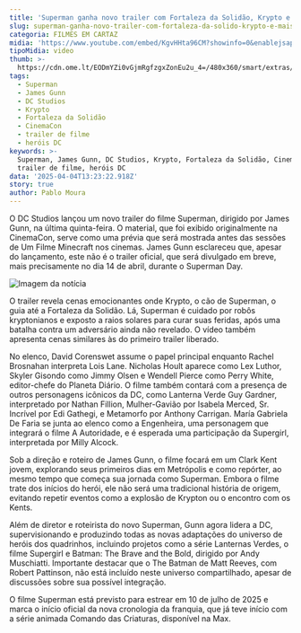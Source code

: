 ```yaml
---
title: 'Superman ganha novo trailer com Fortaleza da Solidão, Krypto e mais'
slug: superman-ganha-novo-trailer-com-fortaleza-da-solido-krypto-e-mais
categoria: FILMES EM CARTAZ
midia: 'https://www.youtube.com/embed/KgvHHta96CM?showinfo=0&enablejsapi=1'
tipoMidia: video
thumb: >-
  https://cdn.ome.lt/EODmYZi0vGjmRgfzgxZonEu2u_4=/480x360/smart/extras/conteudos/superman-trailer-cinemacon.jpg
tags:
  - Superman
  - James Gunn
  - DC Studios
  - Krypto
  - Fortaleza da Solidão
  - CinemaCon
  - trailer de filme
  - heróis DC
keywords: >-
  Superman, James Gunn, DC Studios, Krypto, Fortaleza da Solidão, CinemaCon,
  trailer de filme, heróis DC
data: '2025-04-04T13:23:22.918Z'
story: true
author: Pablo Moura
---
```


O DC Studios lançou um novo trailer do filme Superman, dirigido por James Gunn, na última quinta-feira. O material, que foi exibido originalmente na CinemaCon, serve como uma prévia que será mostrada antes das sessões de Um Filme Minecraft nos cinemas. James Gunn esclareceu que, apesar do lançamento, este não é o trailer oficial, que será divulgado em breve, mais precisamente no dia 14 de abril, durante o Superman Day.

![Imagem da notícia](https://cdn.ome.lt/SMyrsYFW58u60ojAMo3ZvxDubX4=/fit-in/837x500/smart/uploads/conteudo/fotos/Design_sem_nome_-_2025-04-03T180357.207.png)

O trailer revela cenas emocionantes onde Krypto, o cão de Superman, o guia até a Fortaleza da Solidão. Lá, Superman é cuidado por robôs kryptonianos e exposto a raios solares para curar suas feridas, após uma batalha contra um adversário ainda não revelado. O vídeo também apresenta cenas similares às do primeiro trailer liberado.

No elenco, David Corenswet assume o papel principal enquanto Rachel Brosnahan interpreta Lois Lane. Nicholas Hoult aparece como Lex Luthor, Skyler Gisondo como Jimmy Olsen e Wendell Pierce como Perry White, editor-chefe do Planeta Diário. O filme também contará com a presença de outros personagens icônicos da DC, como Lanterna Verde Guy Gardner, interpretado por Nathan Fillion, Mulher-Gavião por Isabela Merced, Sr. Incrível por Edi Gathegi, e Metamorfo por Anthony Carrigan. María Gabriela De Faria se junta ao elenco como a Engenheira, uma personagem que integrará o filme A Autoridade, e é esperada uma participação da Supergirl, interpretada por Milly Alcock.

Sob a direção e roteiro de James Gunn, o filme focará em um Clark Kent jovem, explorando seus primeiros dias em Metrópolis e como repórter, ao mesmo tempo que começa sua jornada como Superman. Embora o filme trate dos inícios do herói, ele não será uma tradicional história de origem, evitando repetir eventos como a explosão de Krypton ou o encontro com os Kents.

Além de diretor e roteirista do novo Superman, Gunn agora lidera a DC, supervisionando e produzindo todas as novas adaptações do universo de heróis dos quadrinhos, incluindo projetos como a série Lanternas Verdes, o filme Supergirl e Batman: The Brave and the Bold, dirigido por Andy Muschiatti. Importante destacar que o The Batman de Matt Reeves, com Robert Pattinson, não está incluído neste universo compartilhado, apesar de discussões sobre sua possível integração.

O filme Superman está previsto para estrear em 10 de julho de 2025 e marca o início oficial da nova cronologia da franquia, que já teve início com a série animada Comando das Criaturas, disponível na Max.
